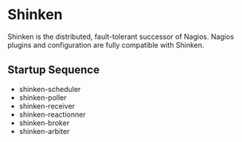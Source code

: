 
# Shinken

Shinken is the distributed, fault-tolerant successor of Nagios.
Nagios plugins and configuration are fully compatible with Shinken.

## Startup Sequence

*   shinken-scheduler
*   shinken-poller
*   shinken-receiver
*   shinken-reactionner
*   shinken-broker
*   shinken-arbiter
